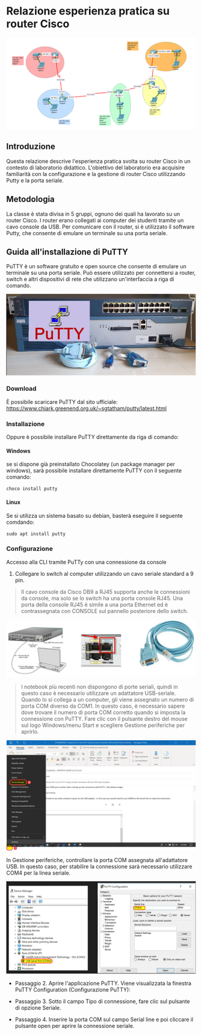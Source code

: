 # Relazione esperienza pratica su router Cisco

![schema-fisico-ciscopkt.png](/schema-fisico-ciscopkt.png)


## Introduzione

Questa relazione descrive l'esperienza pratica svolta su router Cisco in un contesto di laboratorio didattico. L'obiettivo del laboratorio era acquisire familiarità con la configurazione e la gestione di router Cisco utilizzando Putty e la porta seriale.

## Metodologia

La classe è stata divisa in 5 gruppi, ognuno dei quali ha lavorato su un router Cisco. I router erano collegati ai computer dei  studenti tramite un cavo console da USB. Per comunicare con il router, si è utilizzato il software Putty, che consente di emulare un terminale su una porta seriale.

## Guida all'installazione di PuTTY

PuTTY è un software gratuito e open source che consente di emulare un terminale su una porta seriale. Può essere utilizzato per connettersi a router, switch e altri dispositivi di rete che utilizzano un'interfaccia a riga di comando.

![putty.png](/putty.png)


### Download

È possibile scaricare PuTTY dal sito ufficiale: https://www.chiark.greenend.org.uk/~sgtatham/putty/latest.html

### Installazione

Oppure è possibile installare PuTTY direttamente da riga di comando:

#### Windows
se si dispone già preinstallato Chocolatey (un package manager per windows), sarà possibile installare direttamente PuTTY con il seguente comando:
```
choco install putty
```
#### Linux
Se si utilizza un sistema basato su debian, basterà eseguire il seguente comdando:
```
sudo apt install putty
```


### Configurazione
Accesso alla CLI tramite PuTTy con una connessione da console

1. Collegare lo switch al computer utilizzando un cavo seriale standard a 9 pin.

> Il cavo console da Cisco DB9 a RJ45 supporta anche le connessioni da console, ma solo se lo switch ha una porta console RJ45. Una porta della console RJ45 è simile a una porta Ethernet ed è contrassegnata con CONSOLE sul pannello posteriore dello switch.

![console_routeur.png](/console_routeur.png)


> I notebook più recenti non dispongono di porte seriali, quindi in questo caso è necessario utilizzare un adattatore USB-seriale. Quando lo si collega a un computer, gli viene assegnato un numero di porta COM diverso da COM1. In questo caso, è necessario sapere dove trovare il numero di porta COM corretto quando si imposta la connessione con PuTTY. Fare clic con il pulsante destro del mouse sul logo Windows/menu Start e scegliere Gestione periferiche per aprirlo.

![smb4984-cli-putty-intro-part-1.png](/smb4984-cli-putty-intro-part-1.png)

In Gestione periferiche, controllare la porta COM assegnata all'adattatore USB. In questo caso, per stabilire la connessione sarà necessario utilizzare COM4 per la linea seriale.

![groupcom.png](/groupcom.png)

- Passaggio 2. Aprire l'applicazione PuTTY. Viene visualizzata la finestra PuTTY Configuration (Configurazione PuTTY):

- Passaggio 3. Sotto il campo Tipo di connessione, fare clic sul pulsante di opzione Seriale.

- Passaggio 4. Inserire la porta COM sul campo Serial line e poi cliccare il pulsante open per aprire la connessione seriale.




